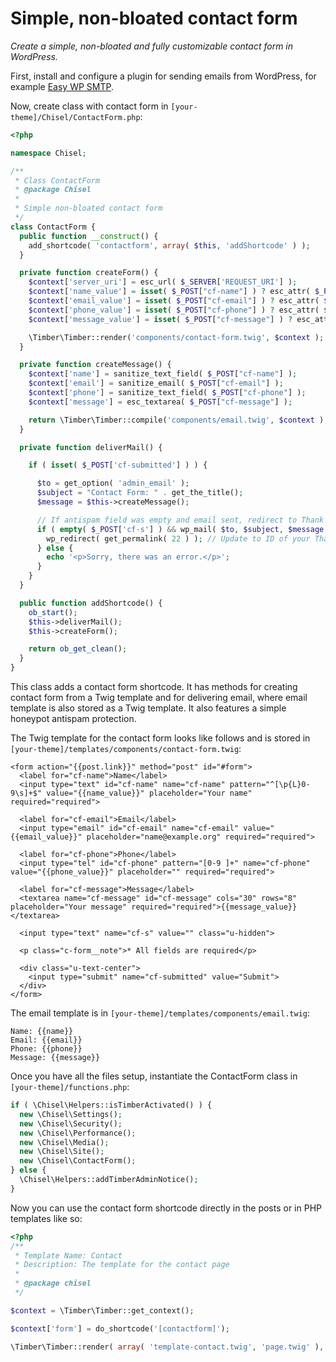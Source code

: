 # Simple, non-bloated contact form

_Create a simple, non-bloated and fully customizable contact form in WordPress._

First, install and configure a plugin for sending emails from WordPress, for example [Easy WP SMTP](https://wordpress.org/plugins/easy-wp-smtp/).

Now, create class with contact form in `[your-theme]/Chisel/ContactForm.php`:

```php
<?php

namespace Chisel;

/**
 * Class ContactForm
 * @package Chisel
 *
 * Simple non-bloated contact form
 */
class ContactForm {
  public function __construct() {
    add_shortcode( 'contactform', array( $this, 'addShortcode' ) );
  }

  private function createForm() {
    $context['server_uri'] = esc_url( $_SERVER['REQUEST_URI'] );
    $context['name_value'] = isset( $_POST["cf-name"] ) ? esc_attr( $_POST["cf-name"] ) : '';
    $context['email_value'] = isset( $_POST["cf-email"] ) ? esc_attr( $_POST["cf-email"] ) : '';
    $context['phone_value'] = isset( $_POST["cf-phone"] ) ? esc_attr( $_POST["cf-phone"] ) : '';
    $context['message_value'] = isset( $_POST["cf-message"] ) ? esc_attr( $_POST["cf-message"] ) : '';

    \Timber\Timber::render('components/contact-form.twig', $context );
  }

  private function createMessage() {
    $context['name'] = sanitize_text_field( $_POST["cf-name"] );
    $context['email'] = sanitize_email( $_POST["cf-email"] );
    $context['phone'] = sanitize_text_field( $_POST["cf-phone"] );
    $context['message'] = esc_textarea( $_POST["cf-message"] );

    return \Timber\Timber::compile('components/email.twig', $context );
  }

  private function deliverMail() {

    if ( isset( $_POST['cf-submitted'] ) ) {

      $to = get_option( 'admin_email' );
      $subject = "Contact Form: " . get_the_title();
      $message = $this->createMessage();

      // If antispam field was empty and email sent, redirect to Thank you page
      if ( empty( $_POST['cf-s'] ) && wp_mail( $to, $subject, $message ) ) {
        wp_redirect( get_permalink( 22 ) ); // Update to ID of your Thank you page
      } else {
        echo '<p>Sorry, there was an error.</p>';
      }
    }
  }

  public function addShortcode() {
    ob_start();
    $this->deliverMail();
    $this->createForm();

    return ob_get_clean();
  }
}
```

This class adds a contact form shortcode. It has methods for creating contact form from a Twig template and for delivering email, where email template is also stored as a Twig template. It also features a simple honeypot antispam protection.

The Twig template for the contact form looks like follows and is stored in `[your-theme]/templates/components/contact-form.twig`:

```twig
<form action="{{post.link}}" method="post" id="#form">
  <label for="cf-name">Name</label>
  <input type="text" id="cf-name" name="cf-name" pattern="^[\p{L}0-9\s]+$" value="{{name_value}}" placeholder="Your name" required="required">

  <label for="cf-email">Email</label>
  <input type="email" id="cf-email" name="cf-email" value="{{email_value}}" placeholder="name@example.org" required="required">

  <label for="cf-phone">Phone</label>
  <input type="tel" id="cf-phone" pattern="[0-9 ]+" name="cf-phone" value="{{phone_value}}" placeholder="" required="required">

  <label for="cf-message">Message</label>
  <textarea name="cf-message" id="cf-message" cols="30" rows="8" placeholder="Your message" required="required">{{message_value}}</textarea>

  <input type="text" name="cf-s" value="" class="u-hidden">

  <p class="c-form__note">* All fields are required</p>

  <div class="u-text-center">
    <input type="submit" name="cf-submitted" value="Submit">
  </div>
</form>
```

The email template is in `[your-theme]/templates/components/email.twig`:

```twig
Name: {{name}}
Email: {{email}}
Phone: {{phone}}
Message: {{message}}
```

Once you have all the files setup, instantiate the ContactForm class in `[your-theme]/functions.php`:

```php
if ( \Chisel\Helpers::isTimberActivated() ) {
  new \Chisel\Settings();
  new \Chisel\Security();
  new \Chisel\Performance();
  new \Chisel\Media();
  new \Chisel\Site();
  new \Chisel\ContactForm();
} else {
  \Chisel\Helpers::addTimberAdminNotice();
}
```

Now you can use the contact form shortcode directly in the posts or in PHP templates like so:

```php
<?php
/**
 * Template Name: Contact
 * Description: The template for the contact page
 *
 * @package chisel
 */

$context = \Timber\Timber::get_context();

$context['form'] = do_shortcode('[contactform]');

\Timber\Timber::render( array( 'template-contact.twig', 'page.twig' ), $context );
```
